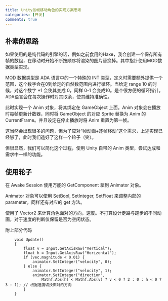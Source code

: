 ```yaml
---
title: Unity按帧移动角色的实现方案思考
categories: [开发]
comments: true
---
```


## 朴素的思路

如果使用的是纯代码的引擎的话，例如之前食用的Haxe，我会创建一个保存所有帧的数组，在移动时开始不断按顺序将渲染的图片替换掉。其中指针使用MOD数据类型实现。

MOD 数据类型是 ADA 语言中的一个特殊的 INT 类型，定义时需要额外提供一个范围，这个数字会在0到给定的自然数范围内进行循环。当给定 range 10 的时候，对这个数字 +1 会使其变成 0，同样 0-1 会变成10。是个很方便的循环指针。ADA语言会在每次操作时对其取余，使其维持准确性。

此时实现一个 Anim 对象，将其绑定在 GameObject 上面。Anim 对象会在播放时每帧更新计数器，同时将 GameObject 的对应 Sprite 替换为 Anim 的 CurrentFrame。并且设定在停止播放时将 Anim 重置为第一帧。

这当然会出现很多的问题，但为了应对“帧动画+逐帧移动”这个需求，上述实现已经够了，此时我们造好了这样一个轮子（笑）。

但很显然，我们可以简化这个过程，使用 Unity 自带的 Anim 类型，尝试达成和需求中一样的功能。

## 使用轮子

在 Awake Session 使用万能的 GetComponent 拿到 Animator 对象。

Animator 对象可以使用 SetBool, SetInteger, SetFloat 来调整内部的 parameter，同样还有对应的 get 方法。

使用了 Vector2 来计算角色面对的方向，速度。不打算设计走路与跑步的不同动画，对于速度的判断仅保留是否为空闲状态。

附上部分代码

```
    void Update()
    {
        float v = Input.GetAxisRaw("Vertical");
        float h = Input.GetAxisRaw("Horizontal");
        if (vec.magnitude < 0.01) {
            animator.SetInteger("velocity", 0);
        } else {
            animator.SetInteger("velocity", 1);
            animator.SetInteger("direction", 
                Mathf.Abs(h) < Mathf.Abs(v) ? v < 0 ? 2 : 0 : h < 0 ? 3 : 1); // 根据速度切换面对的方向
        }
    }
```

